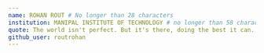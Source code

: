 ```yaml
---
name: ROHAN ROUT # No longer than 28 characters
institution: MANIPAL INSTITUTE OF TECHNOLOGY # no longer than 58 characters
quote: The world isn't perfect. But it's there, doing the best it can. That's what makes it beautiful. # no longer than 100 characters, avoid using quotes(") to guarantee the format remains the same.
github_user: routrohan
---
```

